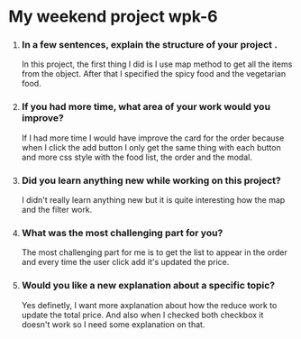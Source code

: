 # My weekend project wpk-6

1. ### In a few sentences, explain the structure of your project .

    In this project, the first thing I did is I use map method to get all the items from the object. After that I specified the spicy food and the vegetarian food.

1. ### If you had more time, what area of your work would you improve?

   If I had more time I would have improve the card for the order because when I click the add button I only get the same thing with each button and more css style with the food list, the order and the modal.
1. ### Did you learn anything new while working on this project?

    I didn't really learn anything new but it is quite interesting how the map and the filter work.

1. ### What was the most challenging part for you?
    The most challenging part for me is to get the list to appear in the order and every time the user click add it's updated the price.

1. ### Would you like a new explanation about a specific topic?

    Yes definetly, I want more axplanation about how the reduce work to update the total price. And also when I checked both checkbox it doesn't work so I need some explanation on that. 